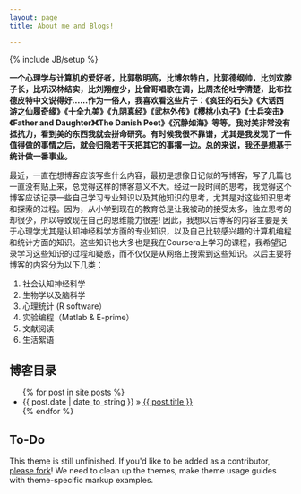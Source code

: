 ```yaml
---
layout: page
title: About me and Blogs!

---
```

{% include JB/setup %}

**一个心理学与计算机的爱好者，比郭敬明高，比博尔特白，比郭德纲帅，比刘欢脖子长，比巩汉林结实，比刘翔痘少，比曾哥唱歌在调，比周杰伦吐字清楚，比布拉德皮特中文说得好……作为一俗人，我喜欢看这些片子：《疯狂的石头》《大话西游之仙履奇缘》《十全九美》《九阴真经》《武林外传》《樱桃小丸子》《士兵突击》《Father and Daughter》《The Danish Poet》《沉静如海》等等。我对美非常没有抵抗力，看到美的东西我就会拼命研究。有时候我很不靠谱，尤其是我发现了一件值得做的事情之后，就会归隐若干天把其它的事撂一边。总的来说，我还是想基于统计做一番事业。**

最近，一直在想博客应该写些什么内容，最初是想像日记似的写博客，写了几篇也一直没有贴上来，总觉得这样的博客意义不大。经过一段时间的思考，我觉得这个博客应该记录一些自己学习专业知识以及其他知识的思考，尤其是对这些知识思考和探索的过程。因为，从小学到现在的教育总是让我被动的接受太多，独立思考的却很少，所以导致现在自己的思维能力很差!
因此，我想以后博客的内容主要是关于心理学尤其是认知神经科学方面的专业知识，以及自己比较感兴趣的计算机编程和统计方面的知识。这些知识也大多也是我在Coursera上学习的课程，我希望记录学习这些知识的过程和疑惑，而不仅仅是从网络上搜索到这些知识。以后主要将博客的内容分为以下几类：
1. 社会认知神经科学
2. 生物学以及脑科学
3. 心理统计 (R software）
4. 实验编程（Matlab & E-prime）
5. 文献阅读
6. 生活絮语

## 博客目录

<ul class="posts">
  {% for post in site.posts %}
    <li><span>{{ post.date | date_to_string }}</span> &raquo; <a href="{{ BASE_PATH }}{{ post.url }}">{{ post.title }}</a></li>
  {% endfor %}
</ul>

## To-Do

This theme is still unfinished. If you'd like to be added as a contributor, [please fork](http://github.com/plusjade/jekyll-bootstrap)!
We need to clean up the themes, make theme usage guides with theme-specific markup examples.


